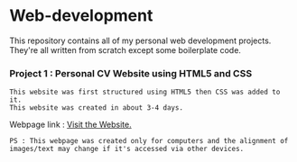 # Web-development
This repository contains all of my personal web development projects. They're all written from scratch except some boilerplate code.


### Project 1 : Personal CV Website using HTML5 and CSS
    This website was first structured using HTML5 then CSS was added to it.
    This website was created in about 3-4 days.
    
   Webpage link : [Visit the Website.](https://debaksen.github.io/Web-development/)
   
    PS : This webpage was created only for computers and the alignment of images/text may change if it's accessed via other devices.
 

